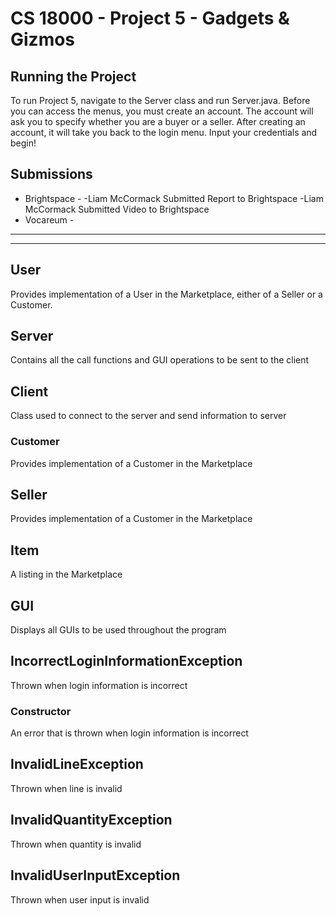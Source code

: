 # CS 18000 - Project 5 - Gadgets & Gizmos

## Running the Project
To run Project 5, navigate to the Server class and run Server.java. Before you can access the menus, you must create an account. The account will ask you to specify whether you are a buyer or a seller. After creating an account, it will take you back to the login menu. Input your credentials and begin!

## Submissions
- Brightspace - 
-Liam McCormack Submitted Report to Brightspace
-Liam McCormack Submitted Video to Brightspace
- Vocareum -
---
___
## User
Provides implementation of a User in the Marketplace, either of a Seller or a Customer.
## Server
Contains all the call functions and GUI operations to be sent to the client
## Client
Class used to connect to the server and send information to server
### Customer
Provides implementation of a Customer in the Marketplace
## Seller
Provides implementation of a Customer in the Marketplace
## Item
A listing in the Marketplace
## GUI
Displays all GUIs to be used throughout the program
## IncorrectLoginInformationException
Thrown when login information is incorrect
### Constructor 
An error that is thrown when login information is incorrect 
## InvalidLineException
Thrown when line is invalid
## InvalidQuantityException
Thrown when quantity is invalid
## InvalidUserInputException
Thrown when user input is invalid
